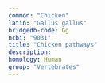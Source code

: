 ```yaml
---
common: "Chicken"
latin: "Gallus gallus"
bridgedb-code: Gg
ncbi: "9031"
title: "Chicken pathways"
description:
homology: Human
group: "Vertebrates"
---
```

